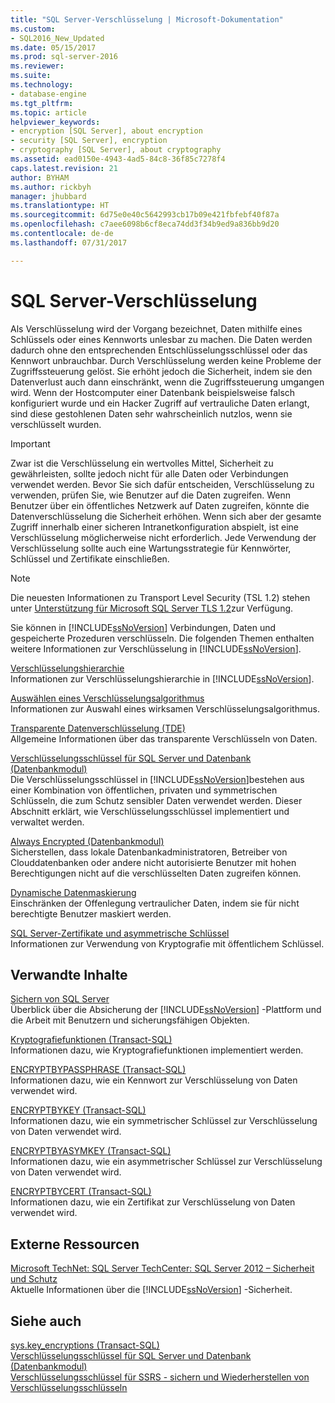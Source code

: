 ```yaml
---
title: "SQL Server-Verschlüsselung | Microsoft-Dokumentation"
ms.custom:
- SQL2016_New_Updated
ms.date: 05/15/2017
ms.prod: sql-server-2016
ms.reviewer: 
ms.suite: 
ms.technology:
- database-engine
ms.tgt_pltfrm: 
ms.topic: article
helpviewer_keywords:
- encryption [SQL Server], about encryption
- security [SQL Server], encryption
- cryptography [SQL Server], about cryptography
ms.assetid: ead0150e-4943-4ad5-84c8-36f85c7278f4
caps.latest.revision: 21
author: BYHAM
ms.author: rickbyh
manager: jhubbard
ms.translationtype: HT
ms.sourcegitcommit: 6d75e0e40c5642993cb17b09e421fbfebf40f87a
ms.openlocfilehash: c7aee6098b6cf8eca74dd3f34b9ed9a836bb9d20
ms.contentlocale: de-de
ms.lasthandoff: 07/31/2017

---
```

# <a name="sql-server-encryption"></a>SQL Server-Verschlüsselung
  Als Verschlüsselung wird der Vorgang bezeichnet, Daten mithilfe eines Schlüssels oder eines Kennworts unlesbar zu machen. Die Daten werden dadurch ohne den entsprechenden Entschlüsselungsschlüssel oder das Kennwort unbrauchbar. Durch Verschlüsselung werden keine Probleme der Zugriffssteuerung gelöst. Sie erhöht jedoch die Sicherheit, indem sie den Datenverlust auch dann einschränkt, wenn die Zugriffssteuerung umgangen wird. Wenn der Hostcomputer einer Datenbank beispielsweise falsch konfiguriert wurde und ein Hacker Zugriff auf vertrauliche Daten erlangt, sind diese gestohlenen Daten sehr wahrscheinlich nutzlos, wenn sie verschlüsselt wurden.  
  

> [!IMPORTANT]  
>  Zwar ist die Verschlüsselung ein wertvolles Mittel, Sicherheit zu gewährleisten, sollte jedoch nicht für alle Daten oder Verbindungen verwendet werden. Bevor Sie sich dafür entscheiden, Verschlüsselung zu verwenden, prüfen Sie, wie Benutzer auf die Daten zugreifen. Wenn Benutzer über ein öffentliches Netzwerk auf Daten zugreifen, könnte die Datenverschlüsselung die Sicherheit erhöhen. Wenn sich aber der gesamte Zugriff innerhalb einer sicheren Intranetkonfiguration abspielt, ist eine Verschlüsselung möglicherweise nicht erforderlich. Jede Verwendung der Verschlüsselung sollte auch eine Wartungsstrategie für Kennwörter, Schlüssel und Zertifikate einschließen.  
  
> [!NOTE]  
>  Die neuesten Informationen zu Transport Level Security (TSL 1.2) stehen unter [Unterstützung für Microsoft SQL Server TLS 1.2](https://support.microsoft.com/kb/3135244)zur Verfügung.  

Sie können in [!INCLUDE[ssNoVersion](../../../includes/ssnoversion-md.md)] Verbindungen, Daten und gespeicherte Prozeduren verschlüsseln. Die folgenden Themen enthalten weitere Informationen zur Verschlüsselung in [!INCLUDE[ssNoVersion](../../../includes/ssnoversion-md.md)].  

 [Verschlüsselungshierarchie](../../../relational-databases/security/encryption/encryption-hierarchy.md)  
 Informationen zur Verschlüsselungshierarchie in [!INCLUDE[ssNoVersion](../../../includes/ssnoversion-md.md)].  
  
 [Auswählen eines Verschlüsselungsalgorithmus](../../../relational-databases/security/encryption/choose-an-encryption-algorithm.md)  
 Informationen zur Auswahl eines wirksamen Verschlüsselungsalgorithmus.  
  
 [Transparente Datenverschlüsselung &#40;TDE&#41;](../../../relational-databases/security/encryption/transparent-data-encryption-tde.md)  
 Allgemeine Informationen über das transparente Verschlüsseln von Daten.  
  
 [Verschlüsselungsschlüssel für SQL Server und Datenbank &#40;Datenbankmodul&#41;](../../../relational-databases/security/encryption/sql-server-and-database-encryption-keys-database-engine.md)  
 Die Verschlüsselungsschlüssel in [!INCLUDE[ssNoVersion](../../../includes/ssnoversion-md.md)]bestehen aus einer Kombination von öffentlichen, privaten und symmetrischen Schlüsseln, die zum Schutz sensibler Daten verwendet werden. Dieser Abschnitt erklärt, wie Verschlüsselungsschlüssel implementiert und verwaltet werden.  
  
 [Always Encrypted &#40;Datenbankmodul&#41;](../../../relational-databases/security/encryption/always-encrypted-database-engine.md)  
 Sicherstellen, dass lokale Datenbankadministratoren, Betreiber von Clouddatenbanken oder andere nicht autorisierte Benutzer mit hohen Berechtigungen nicht auf die verschlüsselten Daten zugreifen können.  
  
 [Dynamische Datenmaskierung](../../../relational-databases/security/dynamic-data-masking.md)  
 Einschränken der Offenlegung vertraulicher Daten, indem sie für nicht berechtigte Benutzer maskiert werden.  
  
 [SQL Server-Zertifikate und asymmetrische Schlüssel](../../../relational-databases/security/sql-server-certificates-and-asymmetric-keys.md)  
 Informationen zur Verwendung von Kryptografie mit öffentlichem Schlüssel.  
  
## <a name="related-content"></a>Verwandte Inhalte  
 [Sichern von SQL Server](../../../relational-databases/security/securing-sql-server.md)  
 Überblick über die Absicherung der [!INCLUDE[ssNoVersion](../../../includes/ssnoversion-md.md)] -Plattform und die Arbeit mit Benutzern und sicherungsfähigen Objekten.  
  
 [Kryptografiefunktionen &#40;Transact-SQL&#41;](../../../t-sql/functions/cryptographic-functions-transact-sql.md)  
 Informationen dazu, wie Kryptografiefunktionen implementiert werden.  
  
 [ENCRYPTBYPASSPHRASE &#40;Transact-SQL&#41;](../../../t-sql/functions/encryptbypassphrase-transact-sql.md)  
 Informationen dazu, wie ein Kennwort zur Verschlüsselung von Daten verwendet wird.  
  
 [ENCRYPTBYKEY &#40;Transact-SQL&#41;](../../../t-sql/functions/encryptbykey-transact-sql.md)  
 Informationen dazu, wie ein symmetrischer Schlüssel zur Verschlüsselung von Daten verwendet wird.  
  
 [ENCRYPTBYASYMKEY &#40;Transact-SQL&#41;](../../../t-sql/functions/encryptbyasymkey-transact-sql.md)  
 Informationen dazu, wie ein asymmetrischer Schlüssel zur Verschlüsselung von Daten verwendet wird.  
  
 [ENCRYPTBYCERT &#40;Transact-SQL&#41;](../../../t-sql/functions/encryptbycert-transact-sql.md)  
 Informationen dazu, wie ein Zertifikat zur Verschlüsselung von Daten verwendet wird.  
  
## <a name="external-resources"></a>Externe Ressourcen  
 [Microsoft TechNet: SQL Server TechCenter: SQL Server 2012 – Sicherheit und Schutz](http://download.microsoft.com/download/8/F/A/8FABACD7-803E-40FC-ADF8-355E7D218F4C/SQL_Server_2012_Security_Best_Practice_Whitepaper_Apr2012.docx)  
 Aktuelle Informationen über die [!INCLUDE[ssNoVersion](../../../includes/ssnoversion-md.md)] -Sicherheit.  
  
## <a name="see-also"></a>Siehe auch  
 [sys.key_encryptions &#40;Transact-SQL&#41;](../../../relational-databases/system-catalog-views/sys-key-encryptions-transact-sql.md)   
 [Verschlüsselungsschlüssel für SQL Server und Datenbank &#40;Datenbankmodul&#41;](../../../relational-databases/security/encryption/sql-server-and-database-encryption-keys-database-engine.md)   
 [Verschlüsselungsschlüssel für SSRS - sichern und Wiederherstellen von Verschlüsselungsschlüsseln](../../../reporting-services/install-windows/ssrs-encryption-keys-back-up-and-restore-encryption-keys.md)  
  
  

